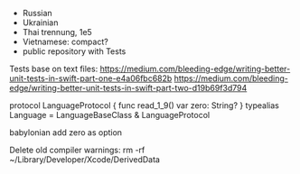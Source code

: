 - Russian
- Ukrainian
- Thai trennung, 1e5
- Vietnamese: compact?
- public repository with Tests

Tests base on text files:
https://medium.com/bleeding-edge/writing-better-unit-tests-in-swift-part-one-e4a06fbc682b
https://medium.com/bleeding-edge/writing-better-unit-tests-in-swift-part-two-d19b69f3d794

protocol LanguageProtocol {
    func read_1_9()
    var zero: String?
}
typealias Language = LanguageBaseClass & LanguageProtocol

babylonian add zero as option

Delete old compiler warnings:
rm -rf ~/Library/Developer/Xcode/DerivedData
